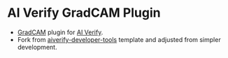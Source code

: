# AI Verify GradCAM Plugin

* [GradCAM](https://arxiv.org/abs/1610.02391) plugin for [AI Verify](https://github.com/IMDA-BTG/aiverify/tree/main).
* Fork from [aiverify-developer-tools](https://github.com/IMDA-BTG/aiverify-developer-tools.git) template and adjusted from simpler development.